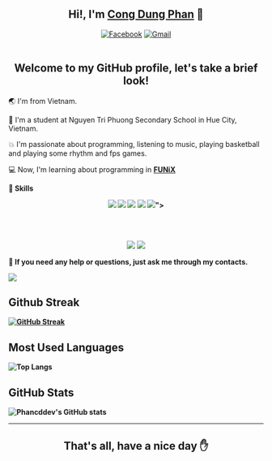 <!-- ### Hi there 👋 -->

<!--
**phancddev/phancddev** is a ✨ _special_ ✨ repository because its `README.md` (this file) appears on your GitHub profile.

Here are some ideas to get you started:

- 🔭 I’m currently working on ...
- 🌱 I’m currently learning ...
- 👯 I’m looking to collaborate on ...
- 🤔 I’m looking for help with ...
- 💬 Ask me about ...
- 📫 How to reach me: ...
- 😄 Pronouns: ...
- ⚡ Fun fact: ...
-->
<br><h2 align="center">Hi!, I'm <a href="https://github.com/phancddev">Cong Dung Phan</a> 👋</h2>
<p align="center">
<a href="https://www.facebook.com/phancongdungg"><img src="https://img.shields.io/badge/Facebook-1877F2?style=for-the-badge&amp;logo=facebook&amp;logoColor=white" alt="Facebook"></a>
  <!-- <a href="https://gitlab.com/kakangocthien109"><img src="https://img.shields.io/badge/GitLab-330F63?style=for-the-badge&amp;logo=gitlab&amp;logoColor=white" alt="GitLab"></a>  -->
   <a href="mailto:phancddev@gmail.com"><img src="https://img.shields.io/badge/Gmail-D14836?style=for-the-badge&amp;logo=gmail&amp;logoColor=white" alt="Gmail"></a> 
    <!-- <a href="https://nguyennt.pages.dev"><img src="https://img.shields.io/badge/kaka&#39;s%20corner-000000?style=for-the-badge&amp;logo=About.me&amp;logoColor=white" alt="Kaka&#39;s Corner"></a>
    <a href="https://replit.com/@nguyenntdev"> <img src="https://img.shields.io/badge/replit-667881?style=for-the-badge&logo=replit&logoColor=white"></a> -->
<br><br>
</p>
<h2 align="center">Welcome to my GitHub profile, let's take a brief look!</h2>
🌏 I'm from Vietnam.

🏫 I'm a student at Nguyen Tri Phuong Secondary School in Hue City, Vietnam.

💥 I'm passionate about programming, listening to music, playing basketball and playing some rhythm and fps games.

💻 Now, I'm learning about programming in <b><a href="https://global.funix.edu.vn/en/home/">FUNiX</a>

🚀 Skills
<p align="center">
 <img src="https://img.shields.io/badge/HTML5-E34F26?style=for-the-badge&logo=html5&logoColor=white">
 <img src="https://img.shields.io/badge/CSS3-1572B6?style=for-the-badge&logo=css3&logoColor=white">
 <img src="https://img.shields.io/badge/JavaScript-323330?style=for-the-badge&logo=javascript&logoColor=F7DF1E"> 
 <img src="https://img.shields.io/badge/C-00599C?style=for-the-badge&logo=c&logoColor=white">
 <img src="<img src="https://img.shields.io/badge/C-00599C?style=for-the-badge&logo=c&logoColor=white">">

<br><br>
</p>
<p align="center">
 <img src="https://img.shields.io/badge/Git-F05032?style=for-the-badge&logo=git&logoColor=white">
 <img src="https://img.shields.io/badge/Bootstrap-563D7C?style=for-the-badge&logo=bootstrap&logoColor=white">
</p>

💁 If you need any help or questions, just ask me through my contacts.



<!-- [![Top Langs](https://github-readme-stats.vercel.app/api/top-langs/?username=phancddev)](https://github.com/anuraghazra/github-readme-stats) -->
<!-- [![Readme Card](https://github-readme-stats.vercel.app/api/pin/?username=phancddev&repo=github-readme-stats)](https://github.com/anuraghazra/github-readme-stats) -->
![](https://komarev.com/ghpvc/?username=phancddev)
## Github Streak
[![GitHub Streak](http://github-readme-streak-stats.herokuapp.com?user=phancddev&theme=radical)](https://www.github.com/quocthinhvo)
## Most Used Languages ##
![Top Langs](https://github-readme-stats.vercel.app/api/top-langs/?username=n-c0d3r&theme=dark&layout=compact)
## GitHub Stats ##
![Phancddev's GitHub stats](https://github-readme-stats.vercel.app/api?username=phancddev&theme=radical)






<hr>

<h2 align="center">That's all, have a nice day ✋</h2>
